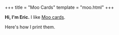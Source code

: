 +++
title = "Moo Cards"
template = "moo.html"
+++

**Hi, I'm Eric.** I like [Moo cards](https://moo.com).

Here's how I print them.
